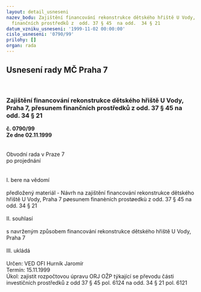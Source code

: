 ```yaml
---
layout: detail_usneseni
nazev_bodu: Zajištění financování rekonstrukce dětského hřiště U Vody, Praha 7, přesunem
  finančních prostředků z  odd. 37 § 45  na odd.  34 § 21
datum_vzniku_usneseni: '1999-11-02 00:00:00'
cislo_usneseni: '0790/99'
prilohy: []
organ: rada
---
```

<div id="ucUsn_pList" class="usn">
	<span><h2>Usnesení rady MČ Praha 7 </h2>
<br></span><div class="standBody">
<span><h3>Zajištění financování rekonstrukce dětského hřiště U Vody, Praha 7, přesunem finančních prostředků z  odd. 37 § 45  na odd.  34 § 21</h3></span><div class="center">
		<strong>č. 0790/99</strong><br>
	</div>
<div class="center">
		<strong>Ze dne 02.11.1999</strong><br><br>
	</div>
<br>Obvodní rada v Praze 7<br>po projednání<br><br><br>I.	bere na vědomí<br><br> předložený materiál - Návrh na zajištění financování rekonstrukce dětského hřiště U Vody, Praha 7 pøesunem finanèních prostøedkù z odd. 37 § 45  na odd.  34 § 21<br><br>II.	souhlasí <br><br>s navrženým způsobem financování rekonstrukce dětského hřiště U Vody, Praha 7<br><br>III.	ukládá <br><br> Určen:	     	VED OFI Hurník Jaromír<br>Termín: 15.11.1999<br>Úkol:	zajistit rozpočtovou úpravu  ORJ OŽP  týkající se převodu části investičních prostředků z odd 37 § 45 pol. 6124    na odd. 34 § 21 pol. 6121      <br>
</div>
</div>